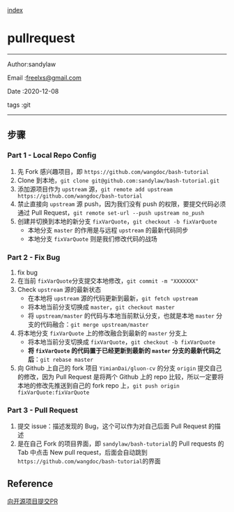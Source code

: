 
[index](./index.md)

# pullrequest 

---

Author:sandylaw 

Email :freelxs@gmail.com

Date  :2020-12-08

tags  :git

---


## 步骤

### Part 1 - Local Repo Config 

1. 先 Fork 感兴趣项目，即 `https://github.com/wangdoc/bash-tutorial`
2. Clone 到本地，`git clone git@github.com:sandylaw/bash-tutorial.git`
3. 添加源项目作为 `upstream` 源，`git remote add upstream
   https://github.com/wangdoc/bash-tutorial`
4. 禁止直接向 `upstream` 源 push，因为我们没有 push 的权限，要提交代码必须通过 Pull Request，`git remote set-url --push upstream no_push`
3. 创建并切换到本地的新分支 `fixVarQuote`，`git checkout -b fixVarQuote`
    + 本地分支 `master` 的作用是与远程 `upstream` 的最新代码同步
    + 本地分支 `fixVarQuote` 则是我们修改代码的战场

### Part 2 - Fix Bug 

1. fix bug
2. 在当前 `fixVarQuote`分支提交本地修改，`git commit -m "XXXXXXX"`
3. Check `upstream` 源的最新状态
    + 在本地将 `upstream` 源的代码更新到最新，`git fetch upstream`
    + 将本地当前分支切换成 `master`，`git checkout master`
    + 将 `upstream/master` 的代码与本地当前默认分支，也就是本地 `master` 分支的代码融合：`git merge upstream/master`
4. 将本地分支 `fixVarQuote` 上的修改融合到最新的 `master` 分支上
    + 将本地当前分支切换成 `fixVarQuote`，`git checkout -b fixVarQuote`
    + **将 `fixVarQuote` 的代码置于已经更新到最新的 `master` 分支的最新代码之后**：`git rebase master`
5. 向 Github 上自己的 fork 项目 `YimianDai/gluon-cv` 的分支 `origin` 提交自己的修改，因为 Pull Request 是将两个 Github 上的 repo 比较，所以一定要将本地的修改先推送到自己的 fork repo 上，`git push origin fixVarQuote:fixVarQuote`
   


### Part 3 - Pull Request 

1. 提交 issue：描述发现的 Bug，这个可以作为对自己后面 Pull Request 的描述
2. 是在自己 Fork 的项目界面，即 `sandylaw/bash-tutorial`的 Pull requests 的 Tab 中点击 New pull request，后面会自动跳到 `https://github.com/wangdoc/bash-tutorial`的界面


## Reference

[向开源项目提交PR](https://gist.github.com/YimianDai/7dcf6340fc435323a328634df0666f5e)
